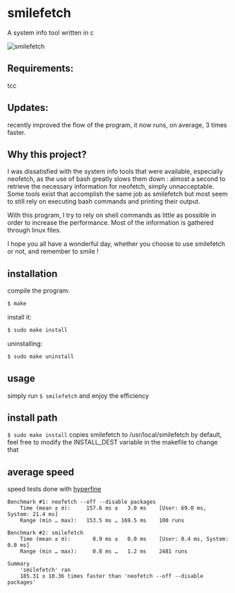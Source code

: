# smilefetch
A system info tool written in c

![smilefetch](https://github.com/sudosmile/smilefetch/blob/master/smile.png?raw=true)

## Requirements:
tcc

## Updates:

recently improved the flow of the program, it now runs, on average, 3 times faster.


## Why this project?

I was dissatisfied with the system info tools that were available, especially neofetch, as the use of bash
greatly slows them down : almost a second to retrieve the necessary information for neofetch, simply unnacceptable.
Some tools exist that accomplish the same job as smilefetch but most seem to still rely on executing bash commands and
printing their output.

With this program, I try to rely on shell commands as little as possible in order to increase the performance.
Most of the information is gathered through linux files.

I hope you all have a wonderful day, whether you choose to use smilefetch or not, and remember to smile !

## installation

compile the program:
```sh
$ make
```

install it:
```sh
$ sudo make install
```

uninstalling:
```sh
$ sudo make uninstall
```

## usage

simply run <code>$ smilefetch</code> and enjoy the efficiency

## install path
<code>$ sudo make install</code> copies smilefetch to /usr/local/smilefetch by default, feel free to modify the INSTALL_DEST variable in the makefile to change that

## average speed
speed tests done with [hyperfine](https://github.com/sharkdp/hyperfine)

    Benchmark #1: neofetch --off --disable packages
        Time (mean ± σ):     157.6 ms ±   3.0 ms    [User: 69.0 ms, System: 21.4 ms]
        Range (min … max):   153.5 ms … 169.5 ms    100 runs

    Benchmark #2: smilefetch
        Time (mean ± σ):       0.9 ms ±   0.0 ms    [User: 0.4 ms, System: 0.0 ms]
        Range (min … max):     0.8 ms …   1.2 ms    2481 runs

    Summary
        'smilefetch' ran
        185.31 ± 10.36 times faster than 'neofetch --off --disable packages'
